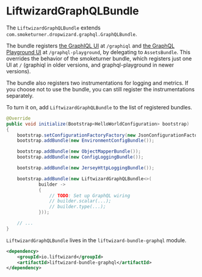 # LiftwizardGraphQLBundle

The `LiftwizardGraphQLBundle` extends `com.smoketurner.dropwizard.graphql.GraphQLBundle`. 

The bundle registers [the GraphIQL UI](https://github.com/graphql/graphiql) at `/graphiql` and [the GraphQL Playground UI](https://github.com/graphql/graphql-playground) at `/graphql-playground`, by delegating to `AssetsBundle`. This overrides the behavior of the smoketurner bundle, which registers just one UI at `/` (graphiql in older versions, and graphql-playground in newer versions).

The bundle also registers two instrumentations for logging and metrics. If you choose not to use the bundle, you can still register the instrumentations separately.


To turn it on, add `LiftwizardGraphQLBundle` to the list of registered bundles.
 
```java
@Override
public void initialize(Bootstrap<HelloWorldConfiguration> bootstrap)
{
    bootstrap.setConfigurationFactoryFactory(new JsonConfigurationFactoryFactory<>());
    bootstrap.addBundle(new EnvironmentConfigBundle());

    bootstrap.addBundle(new ObjectMapperBundle());
    bootstrap.addBundle(new ConfigLoggingBundle());

    bootstrap.addBundle(new JerseyHttpLoggingBundle());

    bootstrap.addBundle(new LiftwizardGraphQLBundle<>(
            builder ->
            {
                // TODO: Set up GraphQL wiring
                // builder.scalar(...);
                // builder.type(...);
            })); 

    // ...
}
```

`LiftwizardGraphQLBundle` lives in the `liftwizard-bundle-graphql` module.

```xml
<dependency>
    <groupId>io.liftwizard</groupId>
    <artifactId>liftwizard-bundle-graphql</artifactId>
</dependency>
```
